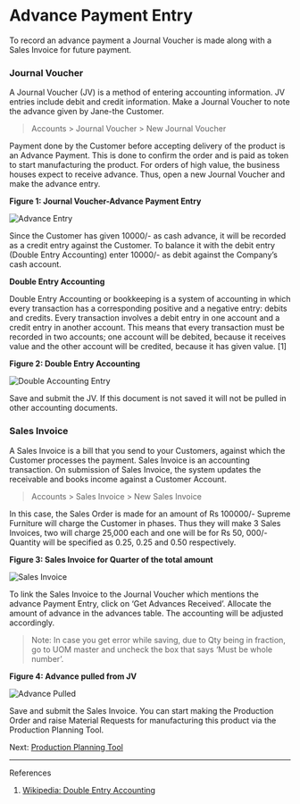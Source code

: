 # Advance Payment Entry

<p class="lead"> To record an advance payment a Journal Voucher is made along with a Sales Invoice for future payment.</p>

### Journal Voucher

A Journal Voucher (JV) is a method of entering accounting information. JV entries include debit and credit information. Make a Journal Voucher to note the advance given by Jane-the Customer.

> Accounts > Journal Voucher > New Journal Voucher

Payment done by the Customer before accepting delivery of the product is an Advance Payment. This is done to confirm the order and is paid as token to start manufacturing the product. For orders of high value, the business houses expect to receive advance. Thus, open a new Journal Voucher and make the advance entry.

__Figure 1: Journal Voucher-Advance Payment Entry__

![Advance Entry](/assets/frappe_io/images/erpnext/e-t-o-advance.png)

Since the Customer has given 10000/- as cash advance, it will be recorded as a credit entry against the Customer. To balance it with the debit entry (Double Entry Accounting) enter 10000/- as debit against the Company’s cash account.

__Double Entry Accounting__

Double Entry Accounting or bookkeeping is a system of accounting in which every transaction has a corresponding positive and a negative entry: debits and credits. Every transaction involves a debit entry in one account and a credit entry in another account. This means that every transaction must be recorded in two accounts; one account will be debited, because it receives value and the other account will be credited, because it has given value. [1]
 

__Figure 2: Double Entry Accounting__

![Double Accounting Entry](/assets/frappe_io/images/erpnext/e-t-o-jv-advance-childbed.png)

Save and submit the JV. If this document is not saved it will not be pulled in other accounting documents.

### Sales Invoice

A Sales Invoice is a bill that you send to your Customers, against which the Customer processes the payment. Sales Invoice is an accounting transaction. On submission of Sales Invoice,  the system updates the receivable and books income against a Customer Account.

> Accounts > Sales Invoice > New Sales Invoice

In this case, the Sales Order is made for an amount of Rs 100000/- Supreme Furniture will charge the Customer in phases. Thus they will make 3 Sales Invoices, two will charge 25,000 each and one will be for Rs 50, 000/- Quantity will be specified as 0.25, 0.25 and 0.50 respectively.

__Figure 3: Sales Invoice for Quarter of the total amount__

![Sales Invoice](/assets/frappe_io/images/erpnext/e-t-o-sales-invoice-childbed.png)

To link the Sales Invoice to the Journal Voucher which mentions the advance Payment Entry, click on ‘Get Advances Received’.  Allocate the amount of  advance in the advances table. The accounting will be adjusted accordingly.

> Note: In case you get error while saving, due to Qty being in fraction, go to UOM master and uncheck the box that says ‘Must be whole number’.

__Figure 4: Advance pulled from JV__

![Advance Pulled](/assets/frappe_io/images/erpnext/e-t-o-advance-payment.png)


Save and submit the Sales Invoice. You can start making the Production Order and raise Material Requests for manufacturing this product via the Production Planning Tool.

Next: [Production Planning Tool](/apps/erpnext/guide-books/engineer-to-order/production-planning-tool)

---

References

1. [Wikipedia: Double Entry Accounting](http://en.wikipedia.org/wiki/Double-entry_bookkeeping_system)
